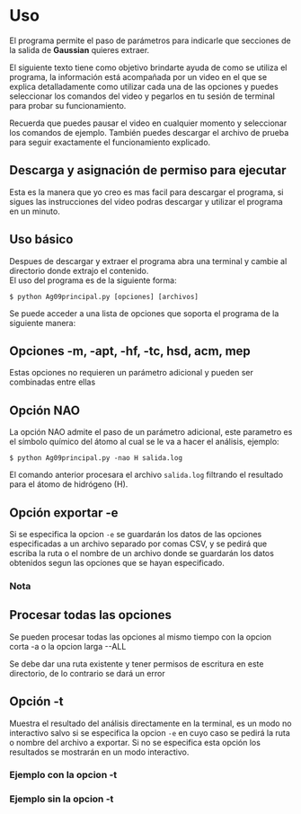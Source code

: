 
# Uso

El programa permite el paso de parámetros para indicarle que secciones de la salida de **Gaussian** quieres extraer.  

El siguiente texto tiene como objetivo brindarte ayuda de como se utiliza el programa, la información está acompañada por un video en el que se explica detalladamente como utilizar cada una de las opciones y puedes seleccionar los comandos del video y pegarlos en tu sesión de terminal para probar su funcionamiento.  

Recuerda que puedes pausar el video en cualquier momento y seleccionar los comandos de ejemplo. También puedes descargar el archivo de prueba para seguir exactamente el funcionamiento explicado.

## Descarga y asignación de permiso para ejecutar

Esta es la manera que yo creo es mas facil para descargar el programa, si sigues las instrucciones del video podras descargar y utilizar el programa en un minuto.

<script src="https://asciinema.org/a/3iShTUdgTxjFslhUCyuk4SdMc.js" id="asciicast-3iShTUdgTxjFslhUCyuk4SdMc" async></script>

## Uso básico

Despues de descargar y extraer el programa abra una terminal y cambie al directorio donde extrajo el contenido.  
El uso del programa es de la siguiente forma:

` $ python Ag09principal.py [opciones] [archivos] `  

Se puede acceder a una lista de opciones que soporta el programa de la siguiente manera:  

<script src="https://asciinema.org/a/1xLsTi5X4O7pHukn4TqQYAZJ8.js" id="asciicast-1xLsTi5X4O7pHukn4TqQYAZJ8" async></script>

## Opciones -m, -apt, -hf, -tc, hsd, acm, mep


Estas opciones no requieren un parámetro adicional y pueden ser combinadas entre ellas


<script src="https://asciinema.org/a/IyELYw8hcxTMW8L9BnqWuBjA7.js" id="asciicast-IyELYw8hcxTMW8L9BnqWuBjA7" async></script>


## Opción NAO


La opción NAO admite el paso de un parámetro adicional, este parametro es el símbolo químico del átomo al cual se le va a hacer
el análisis, ejemplo:  

` $ python Ag09principal.py -nao H salida.log `  

El comando anterior procesara el archivo ` salida.log ` filtrando el resultado para el átomo de hidrógeno (H).

## Opción exportar -e


Si se especifica la opcion ` -e ` se guardarán los datos de las opciones especificadas a un archivo separado por comas CSV, y se pedirá que escriba la ruta o el nombre de un archivo donde se guardarán los datos obtenidos segun las opciones que se hayan especificado.

<script src="https://asciinema.org/a/928rzEI7VoqBDj0JEgxAt1tQP.js" id="asciicast-928rzEI7VoqBDj0JEgxAt1tQP" async></script>

### Nota  


## Procesar todas las opciones


Se pueden procesar todas las opciones al mismo tiempo con la opcion corta -a o la opcion larga --ALL

<script src="https://asciinema.org/a/XqYBLYVsG2RDCgik97aTt4cQp.js" id="asciicast-XqYBLYVsG2RDCgik97aTt4cQp" async></script>  

Se debe dar una ruta existente y tener permisos de escritura en este directorio, de lo contrario se dará un error  


## Opción -t


Muestra el resultado del análisis directamente en la terminal, es un modo no interactivo salvo si se especifica la opcion `-e`
en cuyo caso se pedirá la ruta o nombre del archivo a exportar.
Si no se especifica esta opción los resultados se mostrarán en un modo interactivo.

### Ejemplo con la opcion -t  

<script src="https://asciinema.org/a/A7mAanC41YN9tEZhxQq3eoiWr.js" id="asciicast-A7mAanC41YN9tEZhxQq3eoiWr" async></script>

### Ejemplo sin la opcion -t  

<script src="https://asciinema.org/a/MLW34JFR7aP9U9brs3fdiv2CR.js" id="asciicast-MLW34JFR7aP9U9brs3fdiv2CR" async></script>






